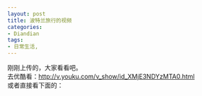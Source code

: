 ```yaml
---
layout: post
title: 波特兰旅行的视频
categories:
- Diandian
tags:
- 日常生活, 
---
```

刚刚上传的，大家看看吧。
<br />去优酷看：http://v.youku.com/v_show/id_XMjE3NDYzMTA0.html
<br />或者直接看下面的：
<br />